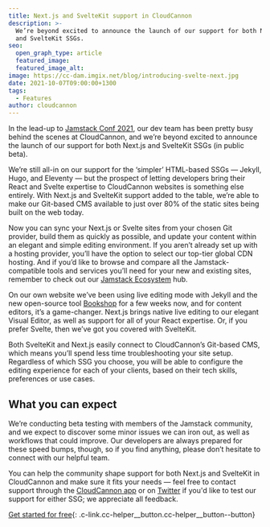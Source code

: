 ```yaml
---
title: Next.js and SvelteKit support in CloudCannon
description: >-
  We’re beyond excited to announce the launch of our support for both Next.js
  and SvelteKit SSGs.
seo:
  open_graph_type: article
  featured_image:
  featured_image_alt:
image: https://cc-dam.imgix.net/blog/introducing-svelte-next.jpg
date: 2021-10-07T09:00:00+1300
tags:
  - Features
author: cloudcannon
---
```

In the lead-up to [Jamstack Conf 2021](https://jamstackconf.com/), our dev team has been pretty busy behind the scenes at CloudCannon, and we’re beyond excited to announce the launch of our support for both Next.js and SvelteKit SSGs (in public beta).

We’re still all-in on our support for the ‘simpler’ HTML-based SSGs — Jekyll, Hugo, and Eleventy — but the prospect of letting developers bring their React and Svelte expertise to CloudCannon websites is something else entirely. With Next.js and SvelteKit support added to the table, we’re able to make our Git-based CMS available to just over 80% of the static sites being built on the web today.

Now you can sync your Next.js or Svelte sites from your chosen Git provider, build them as quickly as possible, and update your content within an elegant and simple editing environment. If you aren’t already set up with a hosting provider, you’ll have the option to select our top-tier global CDN hosting. And if you’d like to browse and compare all the Jamstack-compatible tools and services you’ll need for your new and existing sites, remember to check out our [Jamstack Ecosystem](https://cloudcannon.com/community/jamstack-ecosystem/) hub.

On our own website we’ve been using live editing mode with Jekyll and the new open-source tool [Bookshop](https://cloudcannon.com/blog/introducing-bookshop/) for a few weeks now, and for content editors, it’s a game-changer. Next.js brings native live editing to our elegant Visual Editor, as well as support for all of your React expertise. Or, if you prefer Svelte, then we’ve got you covered with SvelteKit.

Both SvelteKit and Next.js easily connect to CloudCannon’s Git-based CMS, which means you’ll spend less time troubleshooting your site setup. Regardless of which SSG you choose, you will be able to configure the editing experience for each of your clients, based on their tech skills, preferences or use cases.

## What you can expect

We’re conducting beta testing with members of the Jamstack community, and we expect to discover some minor issues we can iron out, as well as workflows that could improve. Our developers are always prepared for these speed bumps, though, so if you find anything, please don’t hesitate to connect with our helpful team.

You can help the community shape support for both Next.js and SvelteKit in CloudCannon and make sure it fits your needs — feel free to contact support through the [CloudCannon app](https://app.cloudcannon.com/register?trial=cc_standard) or on [Twitter](https://twitter.com/CloudCannon) if you'd like to test our support for either SSG; we appreciate all feedback.

[Get started for free](https://app.cloudcannon.com/register?trial=cc_standard){: .c-link.cc-helper__button.cc-helper__button--button}
